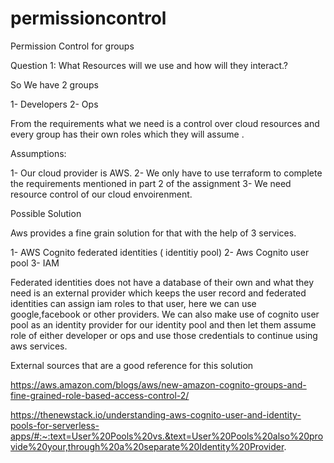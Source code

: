# permissioncontrol


Permission Control for groups

Question 1:
What Resources will we use and how will they interact.?


So We have 2 groups 

1-	Developers 
2-	Ops


From the requirements what we need is a control over cloud resources and every group has their own roles which they will assume .

Assumptions:

1-	Our cloud provider is AWS.
2-	We only have to use terraform to complete the requirements mentioned in part 2 of the assignment
3-	We need resource control of our cloud envoirenment.



Possible Solution

Aws provides a fine grain solution for that with the help of 3 services.

1-	AWS Cognito federated identities ( identitiy pool)
2-	Aws Cognito user pool
3-	IAM

Federated identities does not have a database of their own and what they need is an external provider which keeps the user record and federated identities can assign iam roles to that user, here we can use google,facebook or other providers. We can also make use of cognito user pool as an identity provider for our identity pool and then let them assume role of either developer or ops and use those credentials to continue using aws services.


External sources that are a good reference for this solution

 https://aws.amazon.com/blogs/aws/new-amazon-cognito-groups-and-fine-grained-role-based-access-control-2/

https://thenewstack.io/understanding-aws-cognito-user-and-identity-pools-for-serverless-apps/#:~:text=User%20Pools%20vs.&text=User%20Pools%20also%20provide%20your,through%20a%20separate%20Identity%20Provider.

 



